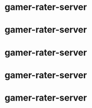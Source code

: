 # gamer-rater-server
# gamer-rater-server
# gamer-rater-server
# gamer-rater-server
# gamer-rater-server
